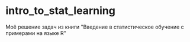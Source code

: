 # intro_to_stat_learning
Моё решение задач из книги "Введение в статистическое обучение с примерами на языке R"
